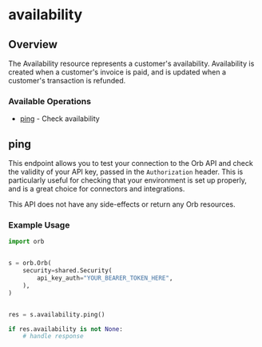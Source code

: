 # availability

## Overview

The Availability resource represents a customer's availability. Availability is created when a customer's invoice is paid, and is updated when a customer's transaction is refunded.

### Available Operations

* [ping](#ping) - Check availability

## ping

This endpoint allows you to test your connection to the Orb API and check the validity of your API key, passed in the `Authorization` header. This is particularly useful for checking that your environment is set up properly, and is a great choice for connectors and integrations.

This API does not have any side-effects or return any Orb resources.

### Example Usage

```python
import orb


s = orb.Orb(
    security=shared.Security(
        api_key_auth="YOUR_BEARER_TOKEN_HERE",
    ),
)


res = s.availability.ping()

if res.availability is not None:
    # handle response
```
